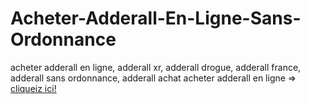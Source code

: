 # Acheter-Adderall-En-Ligne-Sans-Ordonnance
acheter adderall en ligne, adderall xr, adderall drogue, adderall france, adderall sans ordonnance, adderall achat
acheter adderall en ligne => [cliqueiz ici!](9https://rb.gy/2e6u5v)
